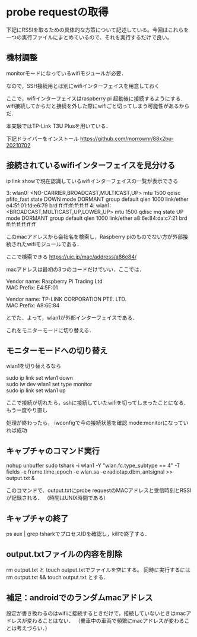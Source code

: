 # probe requestの取得

下記にRSSIを取るための具体的な方策について記述している。今回はこれらを一つの実行ファイルにまとめているので、それを実行するだけで良い。



## 機材調整
monitorモードになっているwifiモジュールが必要．

なので，SSH接続用とは別にwifiインターフェイスを用意しておく

ここで，wifiインターフェイスはraspberry pi 起動後に接続するようにする．wifi接続してからだと接続を外した際にwifiごと切ってしまう可能性があるからだ．

本実験ではTP-Link T3U Plusを用いている．

下記ドライバーをインストール
https://github.com/morrownr/88x2bu-20210702

## 接続されているwifiインターフェイスを見分ける
ip link showで現在認識しているwifiインターフェイスの一覧が表示できる

3: wlan0: <NO-CARRIER,BROADCAST,MULTICAST,UP> mtu 1500 qdisc pfifo_fast state DOWN mode DORMANT group default qlen 1000
    link/ether e4:5f:01:fd:e6:79 brd ff:ff:ff:ff:ff:ff
4: wlan1: <BROADCAST,MULTICAST,UP,LOWER_UP> mtu 1500 qdisc mq state UP mode DORMANT group default qlen 1000
    link/ether a8:6e:84:da:c7:21 brd ff:ff:ff:ff:ff:ff

このmacアドレスから会社名を検索し，Raspberry piのものでない方が外部接続されたwifiモジュールである．

ここで検索できる https://uic.jp/mac/address/a86e84/

macアドレスは最初の3つのコードだけでいい．ここでは．

Vendor name: Raspberry Pi Trading Ltd  
MAC Prefix: E4:5F:01

Vendor name: TP-LINK CORPORATION PTE. LTD.  
MAC Prefix: A8:6E:84

とでた．よって，wlan1が外部インターフェイスである．

これをモニターモードに切り替える．

## モニターモードへの切り替え

wlan1を切り替えるなら

sudo ip link set wlan1 down  
sudo iw dev wlan1 set type monitor  
sudo ip link set wlan1 up

ここで接続が切れたら，sshに接続していたwifiを切ってしまったことになる．もう一度やり直し

処理が終わったら，
iwconfigで今の接続状態を確認
mode:monitorになっていれば成功

## キャプチャのコマンド実行

nohup unbuffer sudo tshark -i wlan1 -Y "wlan.fc.type_subtype == 4" -T fields -e frame.time_epoch -e wlan.sa -e radiotap.dbm_antsignal >> output.txt &

このコマンドで．output.txtにprobe requestのMACアドレスと受信時刻とRSSIが記録される．
（時間はUNIX時間である）

## キャプチャの終了

ps aux | grep tsharkでプロセスIDを確認し，killで終了する．

## output.txtファイルの内容を削除

rm output.txt と touch output.txtでファイルを空にする。
同時に実行するには rm output.txt && touch output.txt とする．

## 補足：androidでのランダムmacアドレス

設定が書き換わるのはwifiに接続するときだけで，接続していないときはmacアドレスが変わることはない．
（乗車中の車両で頻繁にmacアドレスが変わることは考えづらい．）
